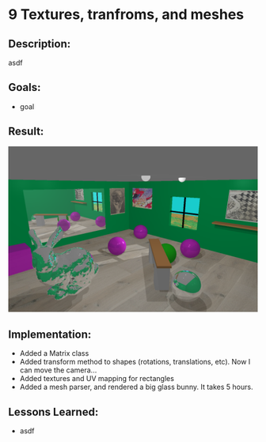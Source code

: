 # 9 Textures, tranfroms, and meshes


## Description:
asdf

## Goals:
* goal

## Result:
![](/09-Textures_Transforms/image.bmp)

## Implementation:
* Added a Matrix class
* Added transform method to shapes (rotations, translations, etc).  Now I can move the camera...
* Added textures and UV mapping for rectangles
* Added a mesh parser, and rendered a big glass bunny.  It takes 5 hours.

## Lessons Learned:
* asdf
